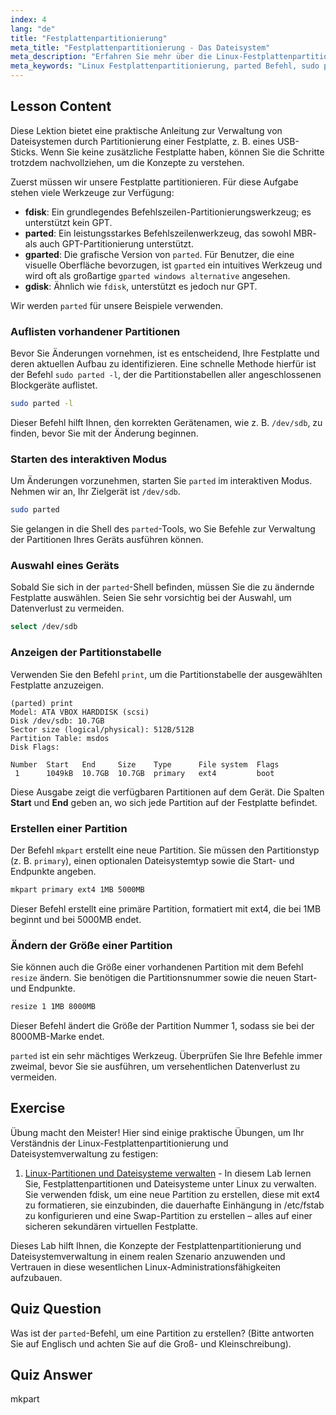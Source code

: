 ```yaml
---
index: 4
lang: "de"
title: "Festplattenpartitionierung"
meta_title: "Festplattenpartitionierung - Das Dateisystem"
meta_description: "Erfahren Sie mehr über die Linux-Festplattenpartitionierung mit dem parted-Befehl. Diese Anleitung behandelt, wie Sie Partitionen mit `sudo parted -l` anzeigen, erstellen und deren Größe ändern. Stellt auch gparted vor, eine beliebte grafische Alternative."
meta_keywords: "Linux Festplattenpartitionierung, parted Befehl, sudo parted -l, gparted, gparted Windows Alternative, fdisk, Festplattenverwaltung, Partition erstellen, Partition Größe ändern, Linux Anleitung"
---
```


## Lesson Content

Diese Lektion bietet eine praktische Anleitung zur Verwaltung von Dateisystemen durch Partitionierung einer Festplatte, z. B. eines USB-Sticks. Wenn Sie keine zusätzliche Festplatte haben, können Sie die Schritte trotzdem nachvollziehen, um die Konzepte zu verstehen.

Zuerst müssen wir unsere Festplatte partitionieren. Für diese Aufgabe stehen viele Werkzeuge zur Verfügung:

- **fdisk**: Ein grundlegendes Befehlszeilen-Partitionierungswerkzeug; es unterstützt kein GPT.
- **parted**: Ein leistungsstarkes Befehlszeilenwerkzeug, das sowohl MBR- als auch GPT-Partitionierung unterstützt.
- **gparted**: Die grafische Version von `parted`. Für Benutzer, die eine visuelle Oberfläche bevorzugen, ist `gparted` ein intuitives Werkzeug und wird oft als großartige `gparted windows alternative` angesehen.
- **gdisk**: Ähnlich wie `fdisk`, unterstützt es jedoch nur GPT.

Wir werden `parted` für unsere Beispiele verwenden.

### Auflisten vorhandener Partitionen

Bevor Sie Änderungen vornehmen, ist es entscheidend, Ihre Festplatte und deren aktuellen Aufbau zu identifizieren. Eine schnelle Methode hierfür ist der Befehl `sudo parted -l`, der die Partitionstabellen aller angeschlossenen Blockgeräte auflistet.

```bash
sudo parted -l
```

Dieser Befehl hilft Ihnen, den korrekten Gerätenamen, wie z. B. `/dev/sdb`, zu finden, bevor Sie mit der Änderung beginnen.

### Starten des interaktiven Modus

Um Änderungen vorzunehmen, starten Sie `parted` im interaktiven Modus. Nehmen wir an, Ihr Zielgerät ist `/dev/sdb`.

```bash
sudo parted
```

Sie gelangen in die Shell des `parted`-Tools, wo Sie Befehle zur Verwaltung der Partitionen Ihres Geräts ausführen können.

### Auswahl eines Geräts

Sobald Sie sich in der `parted`-Shell befinden, müssen Sie die zu ändernde Festplatte auswählen. Seien Sie sehr vorsichtig bei der Auswahl, um Datenverlust zu vermeiden.

```bash
select /dev/sdb
```

### Anzeigen der Partitionstabelle

Verwenden Sie den Befehl `print`, um die Partitionstabelle der ausgewählten Festplatte anzuzeigen.

```plaintext
(parted) print
Model: ATA VBOX HARDDISK (scsi)
Disk /dev/sdb: 10.7GB
Sector size (logical/physical): 512B/512B
Partition Table: msdos
Disk Flags:

Number  Start   End     Size    Type      File system  Flags
 1      1049kB  10.7GB  10.7GB  primary   ext4         boot
```

Diese Ausgabe zeigt die verfügbaren Partitionen auf dem Gerät. Die Spalten **Start** und **End** geben an, wo sich jede Partition auf der Festplatte befindet.

### Erstellen einer Partition

Der Befehl `mkpart` erstellt eine neue Partition. Sie müssen den Partitionstyp (z. B. `primary`), einen optionalen Dateisystemtyp sowie die Start- und Endpunkte angeben.

```bash
mkpart primary ext4 1MB 5000MB
```

Dieser Befehl erstellt eine primäre Partition, formatiert mit ext4, die bei 1MB beginnt und bei 5000MB endet.

### Ändern der Größe einer Partition

Sie können auch die Größe einer vorhandenen Partition mit dem Befehl `resize` ändern. Sie benötigen die Partitionsnummer sowie die neuen Start- und Endpunkte.

```bash
resize 1 1MB 8000MB
```

Dieser Befehl ändert die Größe der Partition Nummer 1, sodass sie bei der 8000MB-Marke endet.

`parted` ist ein sehr mächtiges Werkzeug. Überprüfen Sie Ihre Befehle immer zweimal, bevor Sie sie ausführen, um versehentlichen Datenverlust zu vermeiden.

## Exercise

Übung macht den Meister! Hier sind einige praktische Übungen, um Ihr Verständnis der Linux-Festplattenpartitionierung und Dateisystemverwaltung zu festigen:

1. [Linux-Partitionen und Dateisysteme verwalten](https://labex.io/de/labs/comptia-manage-linux-partitions-and-filesystems-590845) - In diesem Lab lernen Sie, Festplattenpartitionen und Dateisysteme unter Linux zu verwalten. Sie verwenden fdisk, um eine neue Partition zu erstellen, diese mit ext4 zu formatieren, sie einzubinden, die dauerhafte Einhängung in /etc/fstab zu konfigurieren und eine Swap-Partition zu erstellen – alles auf einer sicheren sekundären virtuellen Festplatte.

Dieses Lab hilft Ihnen, die Konzepte der Festplattenpartitionierung und Dateisystemverwaltung in einem realen Szenario anzuwenden und Vertrauen in diese wesentlichen Linux-Administrationsfähigkeiten aufzubauen.

## Quiz Question

Was ist der `parted`-Befehl, um eine Partition zu erstellen? (Bitte antworten Sie auf Englisch und achten Sie auf die Groß- und Kleinschreibung).

## Quiz Answer

mkpart
